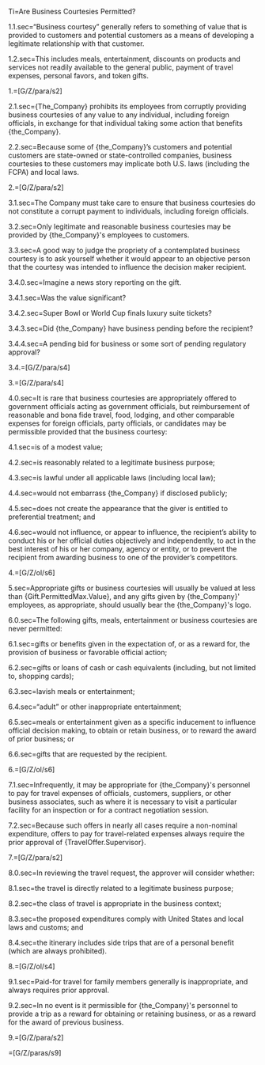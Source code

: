Ti=Are Business Courtesies Permitted?

1.1.sec=“Business courtesy” generally refers to something of value that is provided to customers and potential customers as a means of developing a legitimate relationship with that customer.

1.2.sec=This includes meals, entertainment, discounts on products and services not readily available to the general public, payment of travel expenses, personal favors, and token gifts.  

1.=[G/Z/para/s2]

2.1.sec={The_Company} prohibits its employees from corruptly providing business courtesies of any value to any individual, including foreign officials, in exchange for that individual taking some action that benefits {the_Company}.

2.2.sec=Because some of {the_Company}’s customers and potential customers are state-owned or state-controlled companies, business courtesies to these customers may implicate both U.S. laws (including the FCPA) and local laws.

2.=[G/Z/para/s2]

3.1.sec=The Company must take care to ensure that business courtesies do not constitute a corrupt payment to individuals, including foreign officials.

3.2.sec=Only legitimate and reasonable business courtesies may be provided by {the_Company}'s employees to customers.

3.3.sec=A good way to judge the propriety of a contemplated business courtesy is to ask yourself whether it would appear to an objective person that the courtesy was intended to influence the decision maker recipient.

3.4.0.sec=Imagine a news story reporting on the gift.

3.4.1.sec=Was the value significant?

3.4.2.sec=Super Bowl or World Cup finals luxury suite tickets?

3.4.3.sec=Did {the_Company} have business pending before the recipient?

3.4.4.sec=A pending bid for business or some sort of pending regulatory approval? 

3.4.=[G/Z/para/s4]

3.=[G/Z/para/s4]

4.0.sec=It is rare that business courtesies are appropriately offered to government officials acting as government officials, but reimbursement of reasonable and bona fide travel, food, lodging, and other comparable expenses for foreign officials, party officials, or candidates may be permissible provided that the business courtesy:

4.1.sec=is of a modest value;

4.2.sec=is reasonably related to a legitimate business purpose;

4.3.sec=is lawful under all applicable laws (including local law);

4.4.sec=would not embarrass {the_Company} if disclosed publicly;

4.5.sec=does not create the appearance that the giver is entitled to preferential treatment; and

4.6.sec=would not influence, or appear to influence, the recipient’s ability to conduct his or her official duties objectively and independently, to act in the best interest of his or her company, agency or entity, or to prevent the recipient from awarding business to one of the provider’s competitors.

4.=[G/Z/ol/s6]

5.sec=Appropriate gifts or business courtesies will usually be valued at less than {Gift.PermittedMax.Value}, and any gifts given by {the_Company}' employees, as appropriate, should usually bear the {the_Company}'s logo.

6.0.sec=The following gifts, meals, entertainment or business courtesies are never permitted:

6.1.sec=gifts or benefits given in the expectation of, or as a reward for, the provision of business or favorable official action;

6.2.sec=gifts or loans of cash or cash equivalents (including, but not limited to, shopping cards); 

6.3.sec=lavish meals or entertainment;

6.4.sec=“adult” or other inappropriate entertainment;

6.5.sec=meals or entertainment given as a specific inducement to influence official decision making, to obtain or retain business, or to reward the award of prior business; or

6.6.sec=gifts that are requested by the recipient.

6.=[G/Z/ol/s6]

7.1.sec=Infrequently, it may be appropriate for {the_Company}'s personnel to pay for travel expenses of officials, customers, suppliers, or other business associates, such as where it is necessary to visit a particular facility for an inspection or for a contract negotiation session.

7.2.sec=Because such offers in nearly all cases require a non-nominal expenditure, offers to pay for travel-related expenses always require the prior approval of {TravelOffer.Supervisor}.

7.=[G/Z/para/s2]

8.0.sec=In reviewing the travel request, the approver will consider whether: 

8.1.sec=the travel is directly related to a legitimate business purpose;

8.2.sec=the class of travel is appropriate in the business context;

8.3.sec=the proposed expenditures comply with United States and local laws and customs; and

8.4.sec=the itinerary includes side trips that are of a personal benefit (which are always prohibited).

8.=[G/Z/ol/s4]

9.1.sec=Paid-for travel for family members generally is inappropriate, and always requires prior approval.

9.2.sec=In no event is it permissible for {the_Company}'s personnel to provide a trip as a reward for obtaining or retaining business, or as a reward for the award of previous business.

9.=[G/Z/para/s2]

=[G/Z/paras/s9]
